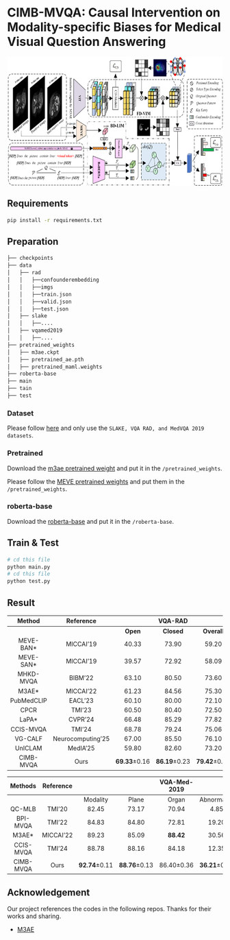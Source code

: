 # CIMB-MVQA: Causal Intervention on Modality-specific Biases for Medical Visual Question Answering



<div  align="center">    
<img src="./imgs/main_structure.png" 
width = "700" height = "300" 
alt="1" align=center />
</div>


## Requirements
```bash
pip install -r requirements.txt 
```

## Preparation
```bash
├── checkpoints
├── data
│   ├── rad
│   │   ├──confounderembedding
│   │   ├──imgs
│   │   ├──train.json
│   │   ├──valid.json
│   │   ├──test.json
│   ├── slake
│   │   ├──....
│   ├── vqamed2019
│   │   ├──....
├── pretrained_weights
│   ├── m3ae.ckpt
│   ├── pretrained_ae.pth
│   ├── pretrained_maml.weights
├── roberta-base
├── main
├── tain
├── test
```
### Dataset
Please follow [here](https://github.com/zhjohnchan/M3AE?tab=readme-ov-file#1-dataset-preparation-1) and only use the `SLAKE, VQA RAD, and MedVQA 2019 datasets`.

### Pretrained
Download the [m3ae pretrained weight](https://drive.google.com/drive/folders/1b3_kiSHH8khOQaa7pPiX_ZQnUIBxeWWn) and put it in the `/pretrained_weights`.

Please follow the [MEVE pretrained weights](https://github.com/aioz-ai/MICCAI19-MedVQA) and put them in the `/pretrained_weights`.

### roberta-base
Download the [roberta-base](https://drive.google.com/drive/folders/1ouRx5ZAi98LuS6QyT3hHim9Uh7R1YY1H) and put it in the `/roberta-base`.


## Train & Test

```bash
# cd this file 
python main.py
# cd this file
python test.py
```

## Result
| Method     | Reference |           | VQA-RAD    |             |           | SLAKE      |             |
|:-------------------:|:----------:|:-----:|:------:|:-------:|:-----:|:------:|:-------:|
|               |       | **Open** | **Closed** | **Overall** | **Open** | **Closed** | **Overall** |
| MEVE-BAN*  |     MICCAI’19     |     40.33      |     73.90      |     59.20      |     75.19      |     81.49      |     77.66      |
| MEVE-SAN*  |     MICCAI’19     |     39.57      |     72.92      |     58.09      |     74.57      |     77.88      |     75.87      |
| MHKD-MVQA  |      BIBM’22      |     63.10      |     80.50      |     73.60      |       -        |       -        |       -        |
|   M3AE*    |     MICCAI’22     |     61.23      |     84.56      |     75.30      |     79.83      |     86.30      |     82.37      |
| PubMedCLIP |      EACL’23      |     60.10      |     80.00      |     72.10      |     78.40      |     82.50      |     80.10      |
|    CPCR    |      TMI’23       |     60.50      |     80.40      |     72.50      |     80.50      |     84.10      |     81.90      |
|   LaPA*    |      CVPR’24      |     66.48      |     85.29      |     77.82      |     79.84      |     86.53      |     82.46      |
| CCIS-MVQA  |      TMI’24       |     68.78      |     79.24      |     75.06      |     80.12      |     86.72      |     84.08      |
|  VG-CALF   | Neurocomputing’25 |     67.00      |     85.50      |     76.10      |     81.40      |     83.80      |     83.30      |
|  UnICLAM   |     MedIA’25      |     59.80      |     82.60      |     73.20      |     81.10      |     85.70      |     83.10      |
| CIMB-MVQA  |       Ours        | **69.33**±0.16 | **86.19**±0.23 | **79.42**±0.21 | **82.08**±0.08 | **89.42**±0.13 | **85.09**±0.18 |

|  Methods  | Reference |                |                | VQA-Med-2019 |                |                |
| :-------: | :-------: | :------------: | :------------: | :----------: | :------------: | :------------: |
|           |           |    Modality    |     Plane      |    Organ     |  Abnormality   |      All       |
|  QC-MLB   |  TMI’20   |     82.45      |     73.17      |    70.94     |      4.85      |     57.85      |
| BPI-MVQA  |  TMI’22   |     84.83      |     84.80      |    72.81     |     19.20      |     65.41      |
|   M3AE*   | MICCAI’22 |     89.23      |     85.09      |  **88.42**   |     30.56      |     78.26      |
| CCIS-MVQA |  TMI’24   |     88.78      |     88.16      |    84.18     |     12.35      |     68.37      |
| CIMB-MVQA |   Ours    | **92.74**±0.11 | **88.76**±0.13 |  86.40±0.36  | **36.21**±0.27 | **80.27**±0.32 |

## Acknowledgement

Our project references the codes in the following repos. Thanks for their works and sharing.
* [M3AE](https://github.com/zhjohnchan/M3AE)
